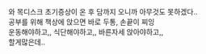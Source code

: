 와 목디스크 초기증상이 온 후 담까지 오니까 아무것도 못하겠다..
<br>
공부를 위해 책상에 앉으면 바로 두통, 손끝이 찌잉
<br>
운동해야하고,, 식단해야하고,, 바른자세 앉아야하고,, 
<br>
할게많은데.. 
